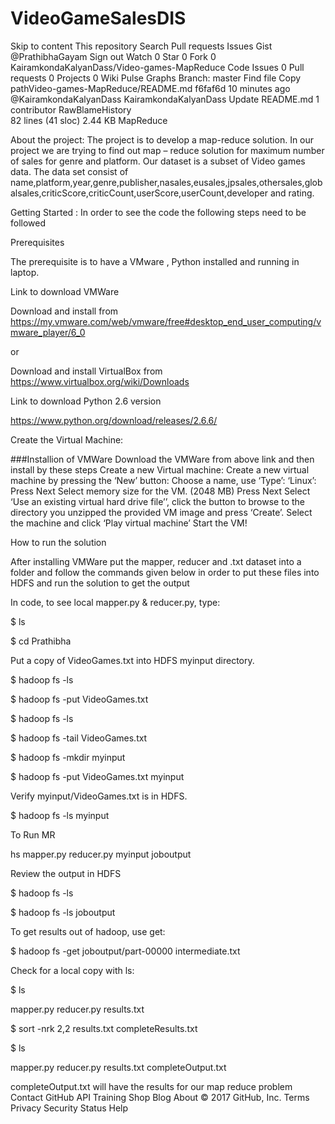# VideoGameSalesDIS
Skip to content
This repository
Search
Pull requests
Issues
Gist
 @PrathibhaGayam
 Sign out
 Watch 0
  Star 0
  Fork 0 KairamkondaKalyanDass/Video-games-MapReduce
 Code  Issues 0  Pull requests 0  Projects 0  Wiki  Pulse  Graphs
Branch: master Find file Copy pathVideo-games-MapReduce/README.md
f6faf6d  10 minutes ago
@KairamkondaKalyanDass KairamkondaKalyanDass Update README.md
1 contributor
RawBlameHistory     
82 lines (41 sloc)  2.44 KB
MapReduce

About the project: The project is to develop a map-reduce solution. In our project we are trying to find out map – reduce solution for maximum number of sales for genre and platform. Our dataset is a subset of Video games data. The data set consist of name,platform,year,genre,publisher,nasales,eusales,jpsales,othersales,globalsales,criticScore,criticCount,userScore,userCount,developer and rating.

Getting Started : In order to see the code the following steps need to be followed

Prerequisites

The prerequisite is to have a VMware , Python installed and running in laptop.

Link to download VMWare

Download and install from https://my.vmware.com/web/vmware/free#desktop_end_user_computing/vmware_player/6_0

or

Download and install VirtualBox from https://www.virtualbox.org/wiki/Downloads

Link to download Python 2.6 version

https://www.python.org/download/releases/2.6.6/

Create the Virtual Machine:

###Installion of VMWare Download the VMWare from above link and then install by these steps Create a new Virtual machine: Create a new virtual machine by pressing the ‘New’ button: Choose a name, use ‘Type’: ‘Linux’: Press Next Select memory size for the VM. (2048 MB) Press Next Select ‘Use an existing virtual hard drive file’’, click the button to browse to the directory you unzipped the provided VM image and press ‘Create’. Select the machine and click ‘Play virtual machine’ Start the VM!

How to run the solution

After installing VMWare put the mapper, reducer and .txt dataset into a folder and follow the commands given below in order to put these files into HDFS and run the solution to get the output

In code, to see local mapper.py & reducer.py, type:

$ ls

$ cd Prathibha

Put a copy of VideoGames.txt into HDFS myinput directory.

$ hadoop fs -ls

$ hadoop fs -put VideoGames.txt

$ hadoop fs -ls

$ hadoop fs -tail VideoGames.txt

$ hadoop fs -mkdir myinput

$ hadoop fs -put VideoGames.txt myinput

Verify myinput/VideoGames.txt is in HDFS.

$ hadoop fs -ls myinput

To Run MR

hs mapper.py reducer.py myinput joboutput

Review the output in HDFS

$ hadoop fs -ls

$ hadoop fs -ls joboutput

To get results out of hadoop, use get:

$ hadoop fs -get joboutput/part-00000 intermediate.txt

Check for a local copy with ls:

$ ls

mapper.py reducer.py results.txt

$ sort -nrk 2,2 results.txt completeResults.txt

$ ls

mapper.py reducer.py results.txt completeOutput.txt

completeOutput.txt will have the results for our map reduce problem
Contact GitHub API Training Shop Blog About
© 2017 GitHub, Inc. Terms Privacy Security Status Help
